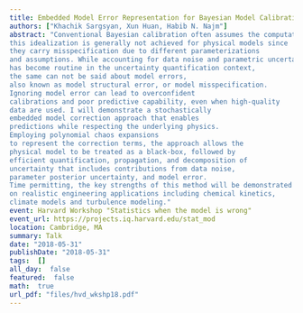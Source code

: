 ```yaml
---
title: Embedded Model Error Representation for Bayesian Model Calibration
authors: ["Khachik Sargsyan, Xun Huan, Habib N. Najm"]
abstract: "Conventional Bayesian calibration often assumes the computational model can replicate the true mechanism behind data generation. However,
this idealization is generally not achieved for physical models since
they carry misspecification due to different parameterizations
and assumptions. While accounting for data noise and parametric uncertainties
has become routine in the uncertainty quantification context,
the same can not be said about model errors,
also known as model structural error, or model misspecification.
Ignoring model error can lead to overconfident
calibrations and poor predictive capability, even when high-quality
data are used. I will demonstrate a stochastically
embedded model correction approach that enables
predictions while respecting the underlying physics.
Employing polynomial chaos expansions
to represent the correction terms, the approach allows the
physical model to be treated as a black-box, followed by
efficient quantification, propagation, and decomposition of
uncertainty that includes contributions from data noise,
parameter posterior uncertainty, and model error.
Time permitting, the key strengths of this method will be demonstrated
on realistic engineering applications including chemical kinetics,
climate models and turbulence modeling."
event: Harvard Workshop "Statistics when the model is wrong"
event_url: https://projects.iq.harvard.edu/stat_mod
location: Cambridge, MA
summary: Talk
date: "2018-05-31"
publishDate: "2018-05-31"
tags:  []
all_day:  false
featured:  false
math:  true
url_pdf: "files/hvd_wkshp18.pdf"
---
```

